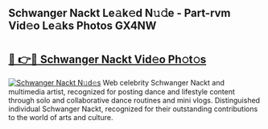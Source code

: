 ## Schwanger Nackt Le𝚊k𝚎d N𝚞𝚍e - Part-rvm Vid𝚎o Le𝚊ks Photos GX4NW

# <h2><a href="http://fb67pu.evod.top/?m=Schwanger+Nackt">🔗 👉🔴 Schwanger Nackt Vid𝚎o Ph𝚘t𝚘s</a></h2>

[![Schwanger Nackt N𝚞d𝚎s](https://i.imgur.com/8V9OHl7.gif)](http://fb67pu.evod.top/?m=Schwanger+Nackt)
Web celebrity Schwanger Nackt and multimedia artist, recognized for posting dance and lifestyle content through solo and collaborative dance routines and mini vlogs. Distinguished individual Schwanger Nackt, recognized for their outstanding contributions to the world of arts and culture. 
